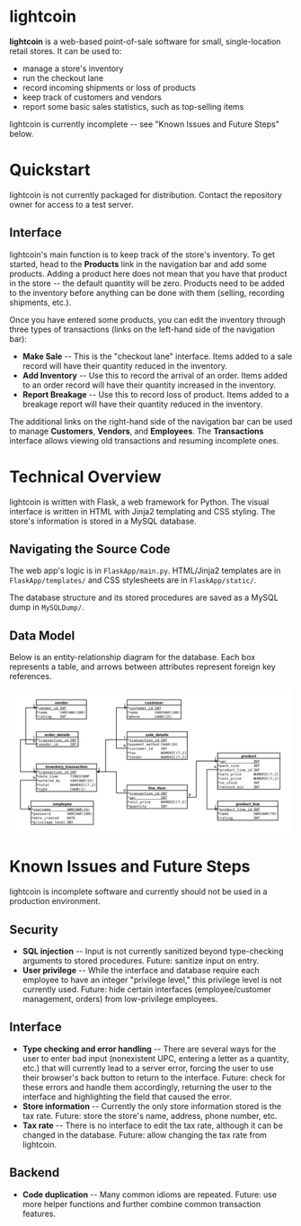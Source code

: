 lightcoin
=========

**lightcoin** is a web-based point-of-sale software for small,
single-location retail stores. It can be used to:
* manage a store's inventory
* run the checkout lane
* record incoming shipments or loss of products
* keep track of customers and vendors
* report some basic sales statistics, such as top-selling items

lightcoin is currently incomplete -- see "Known Issues and Future Steps"
below.

Quickstart
==========

lightcoin is not currently packaged for distribution. Contact the repository
owner for access to a test server.

Interface
---------

lightcoin's main function is to keep track of the store's inventory. To get
started, head to the **Products** link in the navigation bar and add some
products. Adding a product here does not mean that you have that product in
the store -- the default quantity will be zero.
Products need to be added to the inventory before
anything can be done with them (selling, recording shipments, etc.).

Once you have entered some products, you can edit the inventory through
three types of transactions (links on the left-hand side of the navigation
bar):
* **Make Sale** -- This is the "checkout lane" interface. Items added
  to a sale record will have their quantity reduced in the inventory.
* **Add Inventory** -- Use this to record the arrival of an order.
  Items added to an order record will have their quantity increased in
  the inventory.
* **Report Breakage** -- Use this to record loss of product. Items
  added to a breakage report will have their quantity reduced in
  the inventory.

The additional links on the right-hand side of the navigation bar can be
used to manage **Customers**, **Vendors**, and **Employees**.
The **Transactions** interface allows viewing old transactions and resuming
incomplete ones.

Technical Overview
==================

lightcoin is written with Flask, a web framework for Python. The visual
interface is written in HTML with Jinja2 templating and CSS styling.
The store's information is stored in a MySQL database.

Navigating the Source Code
--------------------------

The web app's logic is in `FlaskApp/main.py`. HTML/Jinja2 templates are in
`FlaskApp/templates/` and CSS stylesheets are in `FlaskApp/static/`.

The database structure and its stored procedures are saved as a MySQL
dump in `MySQLDump/`.

Data Model
----------

Below is an entity-relationship diagram for the database. Each box represents
a table, and arrows between attributes represent foreign key references.

![entity-relationship diagram](er_diagram.png)

Known Issues and Future Steps
=============================

lightcoin is incomplete software and currently should not be used in a
production environment.

Security
--------

* **SQL injection** -- Input is not currently sanitized beyond type-checking
  arguments to stored procedures. Future: sanitize input on entry.
* **User privilege** -- While the interface and database require each employee
  to have an integer "privilege level," this privilege level is not currently
  used. Future: hide certain interfaces (employee/customer management, orders)
  from low-privilege employees.

Interface
---------

* **Type checking and error handling** -- There are several ways for the user
  to enter bad input (nonexistent UPC, entering a letter as
  a quantity, etc.) that will currently lead to a server error, forcing the
  user to use their browser's back button to return to the interface.
  Future: check for these errors and handle them accordingly, returning the user
  to the interface and highlighting the field that caused the error.
* **Store information** -- Currently the only store information stored is
  the tax rate. Future: store the store's name, address, phone number, etc.
* **Tax rate** -- There is no interface to edit the tax rate, although it can
  be changed in the database. Future: allow changing the tax rate from
  lightcoin.

Backend
-------

* **Code duplication** -- Many common idioms are repeated. Future: use more
  helper functions and further combine common transaction features.
